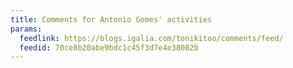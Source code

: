 ```yaml
---
title: Comments for Antonio Gomes' activities
params:
  feedlink: https://blogs.igalia.com/tonikitoo/comments/feed/
  feedid: 70ce8b20abe9bdc1c45f3d7e4e38082b
---
```

